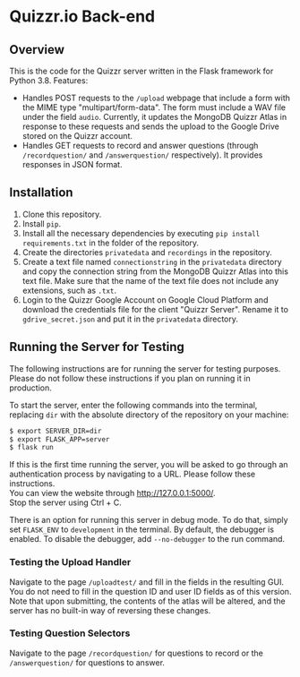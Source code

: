# Quizzr.io Back-end
## Overview
This is the code for the Quizzr server written in the Flask framework for Python 3.8. Features:
* Handles POST requests to the `/upload` webpage that include a form with the MIME type "multipart/form-data". The 
  form must include a WAV file under the field `audio`. Currently, it updates the MongoDB Quizzr Atlas in response to
  these requests and sends the upload to the Google Drive stored on the  Quizzr account.
* Handles GET requests to record and answer questions (through `/recordquestion/` and `/answerquestion/` respectively).
  It provides responses in JSON format.
## Installation
1. Clone this repository.
2. Install `pip`.
3. Install all the necessary dependencies by executing `pip install requirements.txt` in the folder of the repository.
4. Create the directories `privatedata` and `recordings` in the repository.
5. Create a text file named `connectionstring` in the `privatedata` directory and copy the connection string from the
   MongoDB Quizzr Atlas into this text file. Make sure that the name of the text file does not include any extensions, 
   such as `.txt`.
6. Login to the Quizzr Google Account on Google Cloud Platform and download the credentials file for the client "Quizzr 
   Server". Rename it to `gdrive_secret.json` and put it in the `privatedata` directory.
## Running the Server for Testing
The following instructions are for running the server for testing purposes. Please do not follow these instructions if
you plan on running it in production.

To start the server, enter the following commands into the terminal, replacing `dir` with the absolute directory of the
repository on your machine:
```bash
$ export SERVER_DIR=dir
$ export FLASK_APP=server
$ flask run
```
If this is the first time running the server, you will be asked to go through an authentication process by navigating to
a URL. Please follow these instructions. \
You can view the website through http://127.0.0.1:5000/. \
Stop the server using Ctrl + C.

There is an option for running this server in debug mode. To do that, simply set `FLASK_ENV` to `development` in the
terminal. By default, the debugger is enabled. To disable the debugger, add `--no-debugger` to the run command.
### Testing the Upload Handler
Navigate to the page `/uploadtest/` and fill in the fields in the resulting GUI. You do not need to fill in the question
ID and user ID fields as of this version. Note that upon submitting, the contents of the atlas will be
altered, and the server has no built-in way of reversing these changes.
### Testing Question Selectors
Navigate to the page `/recordquestion/` for questions to record or the `/answerquestion/` for questions to answer.